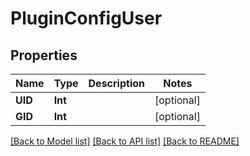 # PluginConfigUser

## Properties
Name | Type | Description | Notes
------------ | ------------- | ------------- | -------------
**UID** | **Int** |  | [optional] 
**GID** | **Int** |  | [optional] 

[[Back to Model list]](../README.md#documentation-for-models) [[Back to API list]](../README.md#documentation-for-api-endpoints) [[Back to README]](../README.md)


